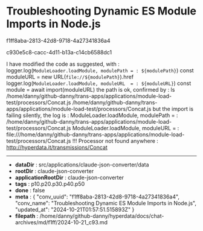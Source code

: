 # Troubleshooting Dynamic ES Module Imports in Node.js

f1ff8aba-2813-42d8-9718-4a27341836a4

c930e5c8-cacc-4d11-b13a-c14cb6588dc1

I have modified the code as suggested, with :
            logger.log(`ModuleLoader.loadModule, modulePath = : ${modulePath}`)
            const moduleURL = new URL(`file://${modulePath}`).href
            logger.log(`ModuleLoader.loadModule, moduleURL  = : ${moduleURL}`)
            const module = await import(moduleURL)
the path is ok, confirmed by :
ls /home/danny/github-danny/trans-apps/applications/module-load-test/processors/Concat.js
/home/danny/github-danny/trans-apps/applications/module-load-test/processors/Concat.js
but the import is failing silently, the log is :
ModuleLoader.loadModule, modulePath = : /home/danny/github-danny/trans-apps/applications/module-load-test/processors/Concat.js
ModuleLoader.loadModule, moduleURL  = : file:///home/danny/github-danny/trans-apps/applications/module-load-test/processors/Concat.js
!!! Processor not found anywhere : http://hyperdata.it/transmissions/Concat

---

* **dataDir** : src/applications/claude-json-converter/data
* **rootDir** : claude-json-converter
* **applicationRootDir** : claude-json-converter
* **tags** : p10.p20.p30.p40.p50
* **done** : false
* **meta** : {
  "conv_uuid": "f1ff8aba-2813-42d8-9718-4a27341836a4",
  "conv_name": "Troubleshooting Dynamic ES Module Imports in Node.js",
  "updated_at": "2024-10-21T01:57:51.515893Z"
}
* **filepath** : /home/danny/github-danny/hyperdata/docs/chat-archives/md/f1ff/2024-10-21_c93.md